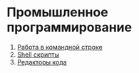 # Промышленное программирование

1. [Работа в командной строке](lectures/01)
2. [Shell скрипты](lectures/02)
3. [Редакторы кода](lectures/03)
